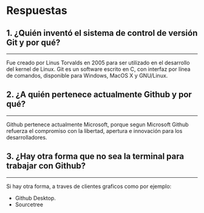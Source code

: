 # Respuestas
## 1. ¿Quién inventó el sistema de control de versión Git y por qué?
___
Fue creado por Linus Torvalds en 2005 para ser utilizado en el desarrollo del kernel de Linux. Git es un software escrito en C, con interfaz por lí­nea de comandos, disponible para Windows, MacOS X y GNU/Linux.

## 2. ¿A quién pertenece actualmente Github y por qué?
___
Github pertenece actualmente Microsoft, porque segun Microsoft Github refuerza el compromiso con la libertad, apertura e innovación para los desarrolladores.

## 3. ¿Hay otra forma que no sea la terminal para trabajar con Github?
___

Si hay otra forma, a traves de clientes graficos como por ejemplo: 
- Github Desktop.
- Sourcetree